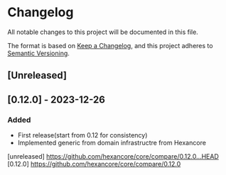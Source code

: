 # Changelog
All notable changes to this project will be documented in this file.

The format is based on [Keep a Changelog](https://keepachangelog.com/en/1.0.0/),
and this project adheres to [Semantic Versioning](https://semver.org/spec/v2.0.0.html).

## [Unreleased]

## [0.12.0] - 2023-12-26

### Added

- First release(start from 0.12 for consistency)
- Implemented generic from domain infrastructre from Hexancore

[unreleased] https://github.com/hexancore/core/compare/0.12.0...HEAD  
[0.12.0] https://github.com/hexancore/core/compare/0.12.0  
